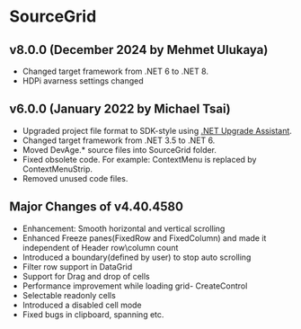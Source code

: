 # SourceGrid

## v8.0.0 (December 2024 by Mehmet Ulukaya)
- Changed target framework from .NET 6 to .NET 8.
- HDPi avarness settings changed

## v6.0.0 (January 2022 by Michael Tsai)

- Upgraded project file format to SDK-style using [.NET Upgrade Assistant](https://docs.microsoft.com/en-us/dotnet/core/porting/upgrade-assistant-overview).
- Changed target framework from .NET 3.5 to .NET 6.
- Moved DevAge.* source files into SourceGrid folder.
- Fixed obsolete code. For example: ContextMenu is replaced by ContextMenuStrip.
- Removed unused code files.

## Major Changes of v4.40.4580

- Enhancement: Smooth horizontal and vertical scrolling
- Enhanced Freeze panes(FixedRow and FixedColumn) and made it independent of Header row\column count
- Introduced a boundary(defined by user) to stop auto scrolling
- Filter row support in DataGrid
- Support for Drag and drop of cells
- Performance improvement while loading grid- CreateControl
- Selectable readonly cells
- Introduced a disabled cell mode
- Fixed bugs in clipboard, spanning etc.
